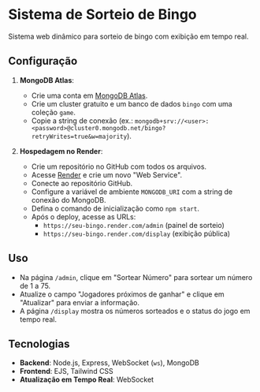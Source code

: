 # Sistema de Sorteio de Bingo

Sistema web dinâmico para sorteio de bingo com exibição em tempo real.

## Configuração
1. **MongoDB Atlas**:
   - Crie uma conta em [MongoDB Atlas](https://www.mongodb.com/cloud/atlas).
   - Crie um cluster gratuito e um banco de dados `bingo` com uma coleção `game`.
   - Copie a string de conexão (ex.: `mongodb+srv://<user>:<password>@cluster0.mongodb.net/bingo?retryWrites=true&w=majority`).

2. **Hospedagem no Render**:
   - Crie um repositório no GitHub com todos os arquivos.
   - Acesse [Render](https://render.com/) e crie um novo "Web Service".
   - Conecte ao repositório GitHub.
   - Configure a variável de ambiente `MONGODB_URI` com a string de conexão do MongoDB.
   - Defina o comando de inicialização como `npm start`.
   - Após o deploy, acesse as URLs:
     - `https://seu-bingo.render.com/admin` (painel de sorteio)
     - `https://seu-bingo.render.com/display` (exibição pública)

## Uso
- Na página `/admin`, clique em "Sortear Número" para sortear um número de 1 a 75.
- Atualize o campo "Jogadores próximos de ganhar" e clique em "Atualizar" para enviar a informação.
- A página `/display` mostra os números sorteados e o status do jogo em tempo real.

## Tecnologias
- **Backend**: Node.js, Express, WebSocket (`ws`), MongoDB
- **Frontend**: EJS, Tailwind CSS
- **Atualização em Tempo Real**: WebSocket
